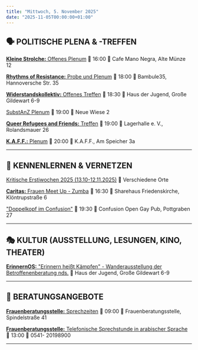 ```yaml
---
title: "Mittwoch, 5. November 2025"
date: "2025-11-05T00:00:00+01:00"
---
```


## 🗣️ POLITISCHE PLENA & -TREFFEN

[**Kleine Strolche:** Offenes Plenum](https://www.instagram.com/kleinestrolche_linkehsg/)
📅 16:00 📍 Cafe Mano Negra, Alte Münze 12

[**Rhythms of Resistance:** Probe und Plenum](https://www.rhythms-of-resistance.org/de/about-us/who-we-are-and-what-we-do/)
📅 18:00 📍 Bambule35, Hannoversche Str. 35

[**Widerstandskollektiv:** Offenes Treffen](https://www.instagram.com/widerstandskollektiv_osna/p/DHl1B4XCEAM/?__pwa=1)
📅 18:30 📍 Haus der Jugend, Große Gildewart 6-9

[SubstAnZ Plenum](https://www.substanz-os.de/)
📅 19:00 📍 Neue Wiese 2

[**Queer Refugees and Friends:** Treffen](https://www.instagram.com/queer_refugees_osnabrueck)
📅 19:00 📍 Lagerhalle e. V., Rolandsmauer 26

[**K.A.F.F.:** Plenum](https://kaff-os.de/veranstaltungen/)
📅 20:00 📍 K.A.F.F., Am Speicher 3a

***

## 👋 KENNENLERNEN & VERNETZEN

[Kritische Erstiwochen 2025 (13.10-12.11.2025)](https://kleinestrolche.wordpress.com/wp-content/uploads/2025/10/erstiheft_148x148mm_2025_web.pdf)
📍 Verschiedene Orte

[**Caritas:** Frauen Meet Up - Zumba](https://sharehaus-friedenskirche.de/wp-content/uploads/2023/06/ZUMBA-FITNESS-CLASS-Juni-1.png)
📅 16:30 📍 Sharehaus Friedenskirche, Klöntrupstraße 6

["Doppelkopf im Confusion"](https://www.instagram.com/confusion.os/)
📅 19:30 📍 Confusion Open Gay Pub, Pottgraben 27

***

## 🎭 KULTUR (AUSSTELLUNG, LESUNGEN, KINO, THEATER)

[**ErinnernOS:** "Erinnern heißt Kämpfen" - Wanderausstellung der Betroffenenberatung nds.](https://www.instagram.com/erinnern_os/p/DPlDgd-gZqb/)
📍 Haus der Jugend, Große Gildewart 6-9

***

## 💬 BERATUNGSANGEBOTE

[**Frauenberatungsstelle:** Sprechzeiten](https://frauenberatung-os.de/kalender/)
📅 09:00 📍 Frauenberatungsstelle, Spindelstraße 41

[**Frauenberatungsstelle:** Telefonische Sprechstunde in arabischer Sprache](https://frauenberatung-os.de/)
📅 13:00 📍 0541- 20198900

***